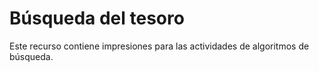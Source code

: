 # Búsqueda del tesoro

Este recurso contiene impresiones para las actividades de algoritmos de búsqueda.